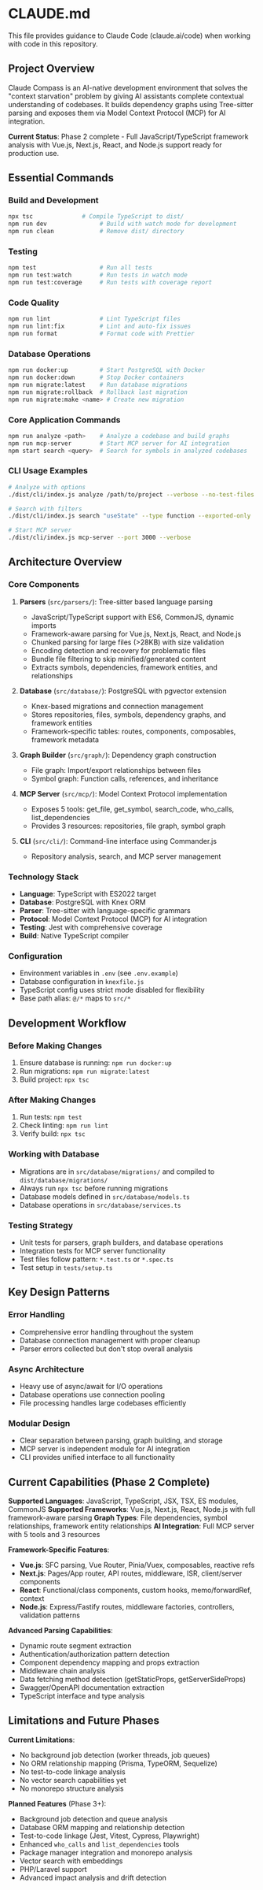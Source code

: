 # CLAUDE.md

This file provides guidance to Claude Code (claude.ai/code) when working with code in this repository.

## Project Overview

Claude Compass is an AI-native development environment that solves the "context starvation" problem by giving AI assistants complete contextual understanding of codebases. It builds dependency graphs using Tree-sitter parsing and exposes them via Model Context Protocol (MCP) for AI integration.

**Current Status**: Phase 2 complete - Full JavaScript/TypeScript framework analysis with Vue.js, Next.js, React, and Node.js support ready for production use.

## Essential Commands

### Build and Development

```bash
npx tsc              # Compile TypeScript to dist/
npm run dev               # Build with watch mode for development
npm run clean             # Remove dist/ directory
```

### Testing

```bash
npm test                  # Run all tests
npm run test:watch        # Run tests in watch mode
npm run test:coverage     # Run tests with coverage report
```

### Code Quality

```bash
npm run lint              # Lint TypeScript files
npm run lint:fix          # Lint and auto-fix issues
npm run format            # Format code with Prettier
```

### Database Operations

```bash
npm run docker:up         # Start PostgreSQL with Docker
npm run docker:down       # Stop Docker containers
npm run migrate:latest    # Run database migrations
npm run migrate:rollback  # Rollback last migration
npm run migrate:make <name> # Create new migration
```

### Core Application Commands

```bash
npm run analyze <path>    # Analyze a codebase and build graphs
npm run mcp-server        # Start MCP server for AI integration
npm start search <query>  # Search for symbols in analyzed codebases
```

### CLI Usage Examples

```bash
# Analyze with options
./dist/cli/index.js analyze /path/to/project --verbose --no-test-files

# Search with filters
./dist/cli/index.js search "useState" --type function --exported-only

# Start MCP server
./dist/cli/index.js mcp-server --port 3000 --verbose
```

## Architecture Overview

### Core Components

1. **Parsers** (`src/parsers/`): Tree-sitter based language parsing
   - JavaScript/TypeScript support with ES6, CommonJS, dynamic imports
   - Framework-aware parsing for Vue.js, Next.js, React, and Node.js
   - Chunked parsing for large files (>28KB) with size validation
   - Encoding detection and recovery for problematic files
   - Bundle file filtering to skip minified/generated content
   - Extracts symbols, dependencies, framework entities, and relationships

2. **Database** (`src/database/`): PostgreSQL with pgvector extension
   - Knex-based migrations and connection management
   - Stores repositories, files, symbols, dependency graphs, and framework entities
   - Framework-specific tables: routes, components, composables, framework metadata

3. **Graph Builder** (`src/graph/`): Dependency graph construction
   - File graph: Import/export relationships between files
   - Symbol graph: Function calls, references, and inheritance

4. **MCP Server** (`src/mcp/`): Model Context Protocol implementation
   - Exposes 5 tools: get_file, get_symbol, search_code, who_calls, list_dependencies
   - Provides 3 resources: repositories, file graph, symbol graph

5. **CLI** (`src/cli/`): Command-line interface using Commander.js
   - Repository analysis, search, and MCP server management

### Technology Stack

- **Language**: TypeScript with ES2022 target
- **Database**: PostgreSQL with Knex ORM
- **Parser**: Tree-sitter with language-specific grammars
- **Protocol**: Model Context Protocol (MCP) for AI integration
- **Testing**: Jest with comprehensive coverage
- **Build**: Native TypeScript compiler

### Configuration

- Environment variables in `.env` (see `.env.example`)
- Database configuration in `knexfile.js`
- TypeScript config uses strict mode disabled for flexibility
- Base path alias: `@/*` maps to `src/*`

## Development Workflow

### Before Making Changes

1. Ensure database is running: `npm run docker:up`
2. Run migrations: `npm run migrate:latest`
3. Build project: `npx tsc`

### After Making Changes

1. Run tests: `npm test`
2. Check linting: `npm run lint`
3. Verify build: `npx tsc`

### Working with Database

- Migrations are in `src/database/migrations/` and compiled to `dist/database/migrations/`
- Always run `npx tsc` before running migrations
- Database models defined in `src/database/models.ts`
- Database operations in `src/database/services.ts`

### Testing Strategy

- Unit tests for parsers, graph builders, and database operations
- Integration tests for MCP server functionality
- Test files follow pattern: `*.test.ts` or `*.spec.ts`
- Test setup in `tests/setup.ts`

## Key Design Patterns

### Error Handling

- Comprehensive error handling throughout the system
- Database connection management with proper cleanup
- Parser errors collected but don't stop overall analysis

### Async Architecture

- Heavy use of async/await for I/O operations
- Database operations use connection pooling
- File processing handles large codebases efficiently

### Modular Design

- Clear separation between parsing, graph building, and storage
- MCP server is independent module for AI integration
- CLI provides unified interface to all functionality

## Current Capabilities (Phase 2 Complete)

**Supported Languages**: JavaScript, TypeScript, JSX, TSX, ES modules, CommonJS
**Supported Frameworks**: Vue.js, Next.js, React, Node.js with full framework-aware parsing
**Graph Types**: File dependencies, symbol relationships, framework entity relationships
**AI Integration**: Full MCP server with 5 tools and 3 resources

**Framework-Specific Features**:

- **Vue.js**: SFC parsing, Vue Router, Pinia/Vuex, composables, reactive refs
- **Next.js**: Pages/App router, API routes, middleware, ISR, client/server components
- **React**: Functional/class components, custom hooks, memo/forwardRef, context
- **Node.js**: Express/Fastify routes, middleware factories, controllers, validation patterns

**Advanced Parsing Capabilities**:

- Dynamic route segment extraction
- Authentication/authorization pattern detection
- Component dependency mapping and props extraction
- Middleware chain analysis
- Data fetching method detection (getStaticProps, getServerSideProps)
- Swagger/OpenAPI documentation extraction
- TypeScript interface and type analysis

## Limitations and Future Phases

**Current Limitations**:

- No background job detection (worker threads, job queues)
- No ORM relationship mapping (Prisma, TypeORM, Sequelize)
- No test-to-code linkage analysis
- No vector search capabilities yet
- No monorepo structure analysis

**Planned Features** (Phase 3+):

- Background job detection and queue analysis
- Database ORM mapping and relationship detection
- Test-to-code linkage (Jest, Vitest, Cypress, Playwright)
- Enhanced `who_calls` and `list_dependencies` tools
- Package manager integration and monorepo analysis
- Vector search with embeddings
- PHP/Laravel support
- Advanced impact analysis and drift detection
